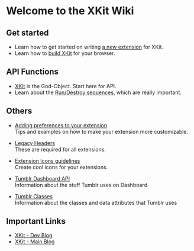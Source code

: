 # Welcome to the XKit Wiki

## Get started

* Learn how to get started on writing [a new extension](https://github.com/atesh/XKit/wiki/Writing-a-New-Extension) for XKit.
* Learn how to [build XKit](https://github.com/atesh/XKit/wiki/Build-XKit) for your browser.

## API Functions

* [XKit](https://github.com/atesh/XKit/wiki/XKit-object) is the God-Object. Start here for API.
* Learn about the [Run/Destroy sequences](https://github.com/atesh/XKit/wiki/Run-Destroy-Sequences), which are really important.

## Others

*	[Adding preferences to your extension](https://github.com/atesh/XKit/wiki/Preferences)  
	Tips and examples on how to make your extension more customizable.

* 	[Legacy Headers](https://github.com/atesh/XKit/wiki/Legacy-Headers)   
	These are required for all extensions.
	
*	[Extension Icons guidelines](https://github.com/atesh/XKit/wiki/Extension-Icons)   
	Create cool icons for your extensions.
	
*	[Tumblr Dashboard API](https://github.com/atesh/XKit/wiki/Tumblr-Dashboard-API)  
	Information about the stuff Tumblr uses on Dashboard.
	
*	[Tumblr Classes](https://github.com/atesh/XKit/wiki/Tumblr-Classes)  
	Information about the classes and data attributes that Tumblr uses

## Important Links
* [XKit - Dev Blog](https://xkit-extension.tumblr.com)
* [XKit - Main Blog](https://xkit-dev.tumblr.com)